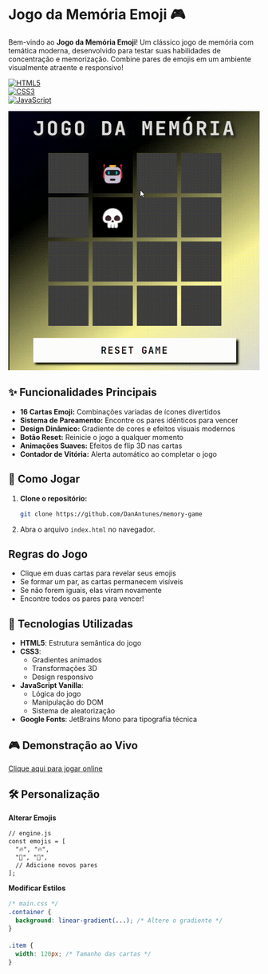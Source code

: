 # Jogo da Memória Emoji 🎮

Bem-vindo ao **Jogo da Memória Emoji**! Um clássico jogo de memória com temática moderna, desenvolvido para testar suas habilidades de concentração e memorização. Combine pares de emojis em um ambiente visualmente atraente e responsivo!

[![HTML5](https://img.shields.io/badge/HTML5-E34F26?style=for-the-badge&logo=html5&logoColor=white)](https://developer.mozilla.org/pt-BR/docs/Web/HTML)  
[![CSS3](https://img.shields.io/badge/CSS3-1572B6?style=for-the-badge&logo=css3&logoColor=white)](https://developer.mozilla.org/pt-BR/docs/Web/CSS)  
[![JavaScript](https://img.shields.io/badge/JavaScript-F7DF1E?style=for-the-badge&logo=javascript&logoColor=black)](https://developer.mozilla.org/pt-BR/docs/Web/JavaScript)

![Preview do Jogo](./public/image/gameplay.gif)

## ✨ Funcionalidades Principais

- **16 Cartas Emoji:** Combinações variadas de ícones divertidos
- **Sistema de Pareamento:** Encontre os pares idênticos para vencer
- **Design Dinâmico:** Gradiente de cores e efeitos visuais modernos
- **Botão Reset:** Reinicie o jogo a qualquer momento
- **Animações Suaves:** Efeitos de flip 3D nas cartas
- **Contador de Vitória:** Alerta automático ao completar o jogo

## 🚀 Como Jogar

1. **Clone o repositório:**
   ```bash
   git clone https://github.com/DanAntunes/memory-game
   ```
2. Abra o arquivo ``index.html`` no navegador.

## Regras do Jogo

- Clique em duas cartas para revelar seus emojis
- Se formar um par, as cartas permanecem visíveis
- Se não forem iguais, elas viram novamente
- Encontre todos os pares para vencer!

## 🔧 Tecnologias Utilizadas
- **HTML5**: Estrutura semântica do jogo
- **CSS3**:
  - Gradientes animados
  - Transformações 3D
  - Design responsivo
- **JavaScript Vanilla**:
   - Lógica do jogo
   - Manipulação do DOM
   - Sistema de aleatorização
 - **Google Fonts**: JetBrains Mono para tipografia técnica

## 🎮 Demonstração ao Vivo
[Clique aqui para jogar online ](https://danantunes.github.io/memory-game/)

## 🛠️ Personalização

**Alterar Emojis**

```Js
// engine.js
const emojis = [
  "🔥", "🔥",
  "🌟", "🌟",
  // Adicione novos pares
];
```

**Modificar Estilos**

```CSS
/* main.css */
.container {
  background: linear-gradient(...); /* Altere o gradiente */
}

.item {
  width: 120px; /* Tamanho das cartas */
}
```